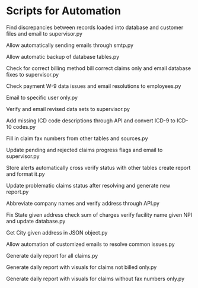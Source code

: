 # Scripts for Automation
Find discrepancies between records loaded into database and customer files and email to supervisor.py

Allow automatically sending emails through smtp.py

Allow automatic backup of database tables.py

Check for correct billing method bill correct claims only and email database fixes to supervisor.py

Check payment W-9 data issues and email resolutions to employees.py

Email to specific user only.py

Verify and email revised data sets to supervisor.py

Add missing ICD code descriptions through API and convert ICD-9 to ICD-10 codes.py

Fill in claim fax numbers from other tables and sources.py

Update pending and rejected claims progress flags and email to supervisor.py

Store alerts automatically cross verify status with other tables create report and format it.py

Update problematic claims status after resolving and generate new report.py

Abbreviate company names and verify address through API.py

Fix State given address check sum of charges verify facility name given NPI and update database.py

Get City given address in JSON object.py

Allow automation of customized emails to resolve common issues.py

Generate daily report for all claims.py

Generate daily report with visuals for claims not billed only.py

Generate daily report with visuals for claims without fax numbers only.py

